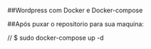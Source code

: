 ##Wordpress com Docker e Docker-compose

##Após puxar o repositorio para sua maquina:

// $ sudo docker-compose up -d




